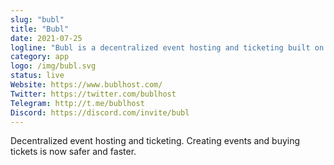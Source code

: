 ```yaml
---
slug: "bubl"
title: "Bubl"
date: 2021-07-25
logline: "Bubl is a decentralized event hosting and ticketing built on the solana blockchain"
category: app
logo: /img/bubl.svg
status: live
Website: https://www.bublhost.com/
Twitter: https://twitter.com/bublhost
Telegram: http://t.me/bublhost
Discord: https://discord.com/invite/bubl
---
```


Decentralized event hosting and ticketing. Creating events and buying tickets is now safer and faster.
